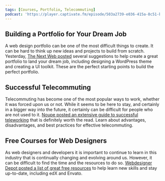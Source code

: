 ```yaml
---
tags: [Courses, Portfolio, Telecommuting]
podcast: 'https://player.captivate.fm/episode/503a2739-e036-415a-8c51-baea1afbc42f'
---
```


## Building a Portfolio for Your Dream Job

A web design portfolio can be one of the most difficult things to create. It can be hard to think up new ideas and projects to build from scratch. Yesterday, [The Next Web posted](https://thenextweb.com/growth-quarters/2020/09/03/web-designers-heres-how-to-build-a-great-portfolio-and-land-your-dream-job-syndication/) several suggestions to help create a great portfolio to land your dream job, including designing a WordPress theme and creating a UI toolkit. These are the perfect starting points to build the perfect portfolio.

## Successful Telecommuting

Telecommuting has become one of the most popular ways to work, whether it was forced upon us or not. While it seems to be here to stay, and certainly in a bigger way into the future, it certainly can be difficult for people who are not used to it. [Noupe posted an extensive guide to successful teleworking](https://www.noupe.com/business-online/guide-to-successful-telecommuting.html) that is definitely worth the read. Learn about advantages, disadvantages, and best practices for effective telecommuting.

## Free Courses for Web Designers

As web designers and developers it is important to continue to learn in this industry that is continually changing and evolving around us. However, it can be difficult to find the time and the resources to do so. [Webdesigner Depot posted a list of great free resources](https://www.webdesignerdepot.com/2020/09/5-best-free-courses-and-resources-to-level-up-as-a-web-designer/) to help learn new skills and stay up-to-date, including edX and Envato.

